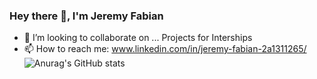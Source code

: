 ### Hey there 👋, I'm Jeremy Fabian 
- 👯 I’m looking to collaborate on ...
Projects for Interships
- 📫 How to reach me: www.linkedin.com/in/jeremy-fabian-2a1311265/
![Anurag's GitHub stats](https://github-readme-stats.vercel.app/api?username=JeremyF15&count_private=true)

